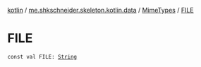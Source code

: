 [kotlin](../../index.md) / [me.shkschneider.skeleton.kotlin.data](../index.md) / [MimeTypes](index.md) / [FILE](./-f-i-l-e.md)

# FILE

`const val FILE: `[`String`](https://kotlinlang.org/api/latest/jvm/stdlib/kotlin/-string/index.html)